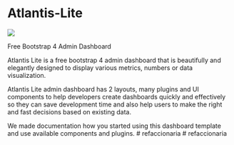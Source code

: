 # Atlantis-Lite

![](http://themekita.com/assets/images/atlantislite.png)

Free Bootstrap 4 Admin Dashboard

Atlantis Lite is a free bootstrap 4 admin dashboard that is beautifully and elegantly designed to display various metrics, numbers or data visualization.

Atlantis Lite admin dashboard has 2 layouts, many plugins and UI components to help developers create dashboards quickly and effectively so they can save development time and also help users to make the right and fast decisions based on existing data.

We made documentation how you started using this dashboard template and use available components and plugins.
#   r e f a c c i o n a r i a  
 #   r e f a c c i o n a r i a  
 